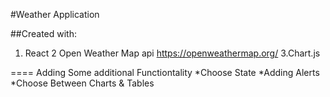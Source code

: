 #Weather Application

##Created with:
1. React
2 Open Weather Map api
https://openweathermap.org/
3.Chart.js

====
Adding Some additional Functiontality
*Choose State
*Adding Alerts
*Choose Between Charts & Tables


